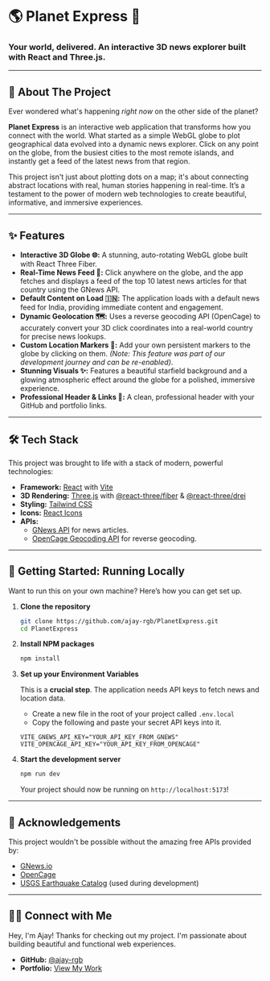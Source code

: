 # 🌎 Planet Express 🚀

### Your world, delivered. An interactive 3D news explorer built with React and Three.js.





-----

## 👋 About The Project

Ever wondered what's happening *right now* on the other side of the planet?

**Planet Express** is an interactive web application that transforms how you connect with the world. What started as a simple WebGL globe to plot geographical data evolved into a dynamic news explorer. Click on any point on the globe, from the busiest cities to the most remote islands, and instantly get a feed of the latest news from that region.

This project isn't just about plotting dots on a map; it's about connecting abstract locations with real, human stories happening in real-time. It’s a testament to the power of modern web technologies to create beautiful, informative, and immersive experiences.

-----

## ✨ Features

  * **Interactive 3D Globe 🌐:** A stunning, auto-rotating WebGL globe built with React Three Fiber.
  * **Real-Time News Feed 📰:** Click anywhere on the globe, and the app fetches and displays a feed of the top 10 latest news articles for that country using the GNews API.
  * **Default Content on Load 🇮🇳:** The application loads with a default news feed for India, providing immediate content and engagement.
  * **Dynamic Geolocation 🗺️:** Uses a reverse geocoding API (OpenCage) to accurately convert your 3D click coordinates into a real-world country for precise news lookups.
  * **Custom Location Markers 📍:** Add your own persistent markers to the globe by clicking on them. *(Note: This feature was part of our development journey and can be re-enabled)*.
  * **Stunning Visuals ✨:** Features a beautiful starfield background and a glowing atmospheric effect around the globe for a polished, immersive experience.
  * **Professional Header & Links 🔗:** A clean, professional header with your GitHub and portfolio links.

-----

## 🛠️ Tech Stack

This project was brought to life with a stack of modern, powerful technologies:

  * **Framework:** [React](https://reactjs.org/) with [Vite](https://vitejs.dev/)
  * **3D Rendering:** [Three.js](https://threejs.org/) with [@react-three/fiber](https://docs.pmnd.rs/react-three-fiber/getting-started/introduction) & [@react-three/drei](https://github.com/pmndrs/drei)
  * **Styling:** [Tailwind CSS](https://tailwindcss.com/)
  * **Icons:** [React Icons](https://react-icons.github.io/react-icons/)
  * **APIs:**
      * [GNews API](https://gnews.io/) for news articles.
      * [OpenCage Geocoding API](https://opencagedata.com/) for reverse geocoding.

-----

## 🚀 Getting Started: Running Locally

Want to run this on your own machine? Here’s how you can get set up.

1.  **Clone the repository**

    ```sh
    git clone https://github.com/ajay-rgb/PlanetExpress.git
    cd PlanetExpress
    ```

2.  **Install NPM packages**

    ```sh
    npm install
    ```

3.  **Set up your Environment Variables**

    This is a **crucial step**. The application needs API keys to fetch news and location data.

      * Create a new file in the root of your project called `.env.local`
      * Copy the following and paste your secret API keys into it.

    <!-- end list -->

    ```.env.local
    VITE_GNEWS_API_KEY="YOUR_API_KEY_FROM_GNEWS"
    VITE_OPENCAGE_API_KEY="YOUR_API_KEY_FROM_OPENCAGE"
    ```

4.  **Start the development server**

    ```sh
    npm run dev
    ```

    Your project should now be running on `http://localhost:5173`\!

-----

## 🙏 Acknowledgements

This project wouldn't be possible without the amazing free APIs provided by:

  * [GNews.io](https://gnews.io/)
  * [OpenCage](https://opencagedata.com)
  * [USGS Earthquake Catalog](https://earthquake.usgs.gov/earthquakes/feed/v1.0/geojson.php) (used during development)

-----

## 👨‍💻 Connect with Me

Hey, I'm Ajay\! Thanks for checking out my project. I'm passionate about building beautiful and functional web experiences.

  * **GitHub:** [@ajay-rgb](https://www.google.com/search?q=https://github.com/ajay-rgb)
  * **Portfolio:** [View My Work](https://portfolio-tau-rouge-710zivsk3i.vercel.app/)
